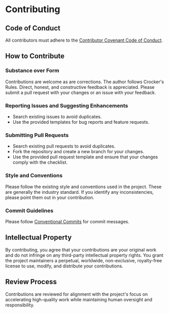 # Contributing

## Code of Conduct

All contributors must adhere to the [Contributor Covenant Code of Conduct](/CODE_OF_CONDUCT.md).

## How to Contribute

### Substance over Form

Contributions are welcome as are corrections. The author follows Crocker's Rules. Direct, honest, and constructive
feedback is appreciated. Please submit a pull request with your changes or an issue with your feedback.

### Reporting Issues and Suggesting Enhancements

- Search existing issues to avoid duplicates.
- Use the provided templates for bug reports and feature requests.

### Submitting Pull Requests

- Search existing pull requests to avoid duplicates.
- Fork the repository and create a new branch for your changes.
- Use the provided pull request template and ensure that your changes comply with the checklist.

### Style and Conventions

Please follow the existing style and conventions used in the project. These are generally the industry standard. If 
you identify any inconsistencies, please point them out in your contribution.

### Commit Guidelines

Please follow [Conventional Commits](https://www.conventionalcommits.org/en/v1.0.0/) for commit messages.

## Intellectual Property

By contributing, you agree that your contributions are your original work and do not infringe on any third-party
intellectual property rights. You grant the project maintainers a perpetual, worldwide, non-exclusive, royalty-free 
license to use, modify, and distribute your contributions.

## Review Process
Contributions are reviewed for alignment with the project's focus on accelerating high-quality work while 
maintaining human oversight and responsibility.